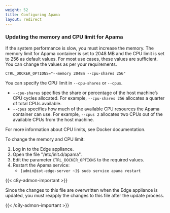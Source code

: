 ```yaml
---
weight: 52
title: Configuring Apama
layout: redirect
---
```


### Updating the memory and CPU limit for Apama

If the system performance is slow, you must increase the memory. The memory limit for Apama container is set to 2048 MB and the CPU limit is set to 256 as default values. For most use cases, these values are sufficient. You can change the values as per your requirements.

`CTRL_DOCKER_OPTIONS="--memory 2048m --cpu-shares 256"`

You can specify the CPU limit in `--cpu-shares` or `--cpus`. 

- `--cpu-shares`  specifies the share or percentage of the host machine’s CPU cycles allocated. For example, `--cpu-shares 256`  allocates a quarter of total CPUs available. 
- `--cpus` specifies how much of the available CPU resources the Apama container can use. For example, `--cpus 2`  allocates two CPUs out of the available CPUs from the host machine.

For more information about CPU limits, see Docker documentation.

To change the memory and CPU limit:

1. Log in to the Edge appliance.
2. Open the file "/etc/init.d/apama".
3. Edit the parameter `CTRL_DOCKER_OPTIONS` to the required values.
4. Restart the Apama service:
   - `[admin@iot-edge-server ~]$ sudo service apama restart`

{{< c8y-admon-important >}}

Since the changes to this file are overwritten when the Edge appliance is updated, you must reapply the changes to this file after the update process.

{{< /c8y-admon-important >}}

